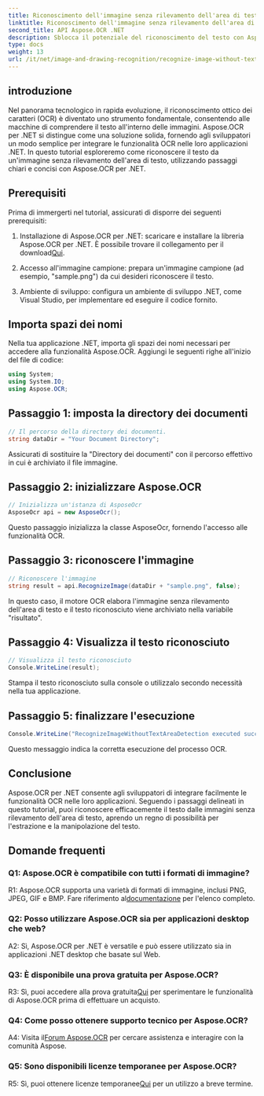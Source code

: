 ```yaml
---
title: Riconoscimento dell'immagine senza rilevamento dell'area di testo nel riconoscimento delle immagini OCR
linktitle: Riconoscimento dell'immagine senza rilevamento dell'area di testo nel riconoscimento delle immagini OCR
second_title: API Aspose.OCR .NET
description: Sblocca il potenziale del riconoscimento del testo con Aspose.OCR per .NET. Riconoscere facilmente il testo dalle immagini.
type: docs
weight: 13
url: /it/net/image-and-drawing-recognition/recognize-image-without-text-area-detection/
---
```

## introduzione

Nel panorama tecnologico in rapida evoluzione, il riconoscimento ottico dei caratteri (OCR) è diventato uno strumento fondamentale, consentendo alle macchine di comprendere il testo all'interno delle immagini. Aspose.OCR per .NET si distingue come una soluzione solida, fornendo agli sviluppatori un modo semplice per integrare le funzionalità OCR nelle loro applicazioni .NET. In questo tutorial esploreremo come riconoscere il testo da un'immagine senza rilevamento dell'area di testo, utilizzando passaggi chiari e concisi con Aspose.OCR per .NET.

## Prerequisiti

Prima di immergerti nel tutorial, assicurati di disporre dei seguenti prerequisiti:

1.  Installazione di Aspose.OCR per .NET: scaricare e installare la libreria Aspose.OCR per .NET. È possibile trovare il collegamento per il download[Qui](https://releases.aspose.com/ocr/net/).

2. Accesso all'immagine campione: prepara un'immagine campione (ad esempio, "sample.png") da cui desideri riconoscere il testo.

3. Ambiente di sviluppo: configura un ambiente di sviluppo .NET, come Visual Studio, per implementare ed eseguire il codice fornito.

## Importa spazi dei nomi

Nella tua applicazione .NET, importa gli spazi dei nomi necessari per accedere alla funzionalità Aspose.OCR. Aggiungi le seguenti righe all'inizio del file di codice:

```csharp
using System;
using System.IO;
using Aspose.OCR;
```

## Passaggio 1: imposta la directory dei documenti

```csharp
// Il percorso della directory dei documenti.
string dataDir = "Your Document Directory";
```

Assicurati di sostituire la "Directory dei documenti" con il percorso effettivo in cui è archiviato il file immagine.

## Passaggio 2: inizializzare Aspose.OCR

```csharp
// Inizializza un'istanza di AsposeOcr
AsposeOcr api = new AsposeOcr();
```

Questo passaggio inizializza la classe AsposeOcr, fornendo l'accesso alle funzionalità OCR.

## Passaggio 3: riconoscere l'immagine

```csharp
// Riconoscere l'immagine
string result = api.RecognizeImage(dataDir + "sample.png", false);
```

In questo caso, il motore OCR elabora l'immagine senza rilevamento dell'area di testo e il testo riconosciuto viene archiviato nella variabile "risultato".

## Passaggio 4: Visualizza il testo riconosciuto

```csharp
// Visualizza il testo riconosciuto
Console.WriteLine(result);
```

Stampa il testo riconosciuto sulla console o utilizzalo secondo necessità nella tua applicazione.

## Passaggio 5: finalizzare l'esecuzione

```csharp
Console.WriteLine("RecognizeImageWithoutTextAreaDetection executed successfully");
```

Questo messaggio indica la corretta esecuzione del processo OCR.

## Conclusione

Aspose.OCR per .NET consente agli sviluppatori di integrare facilmente le funzionalità OCR nelle loro applicazioni. Seguendo i passaggi delineati in questo tutorial, puoi riconoscere efficacemente il testo dalle immagini senza rilevamento dell'area di testo, aprendo un regno di possibilità per l'estrazione e la manipolazione del testo.

## Domande frequenti

### Q1: Aspose.OCR è compatibile con tutti i formati di immagine?

 R1: Aspose.OCR supporta una varietà di formati di immagine, inclusi PNG, JPEG, GIF e BMP. Fare riferimento al[documentazione](https://reference.aspose.com/ocr/net/) per l'elenco completo.

### Q2: Posso utilizzare Aspose.OCR sia per applicazioni desktop che web?

A2: Sì, Aspose.OCR per .NET è versatile e può essere utilizzato sia in applicazioni .NET desktop che basate sul Web.

### Q3: È disponibile una prova gratuita per Aspose.OCR?

 R3: Sì, puoi accedere alla prova gratuita[Qui](https://releases.aspose.com/) per sperimentare le funzionalità di Aspose.OCR prima di effettuare un acquisto.

### Q4: Come posso ottenere supporto tecnico per Aspose.OCR?

 A4: Visita il[Forum Aspose.OCR](https://forum.aspose.com/c/ocr/16) per cercare assistenza e interagire con la comunità Aspose.

### Q5: Sono disponibili licenze temporanee per Aspose.OCR?

 R5: Sì, puoi ottenere licenze temporanee[Qui](https://purchase.aspose.com/temporary-license/) per un utilizzo a breve termine.